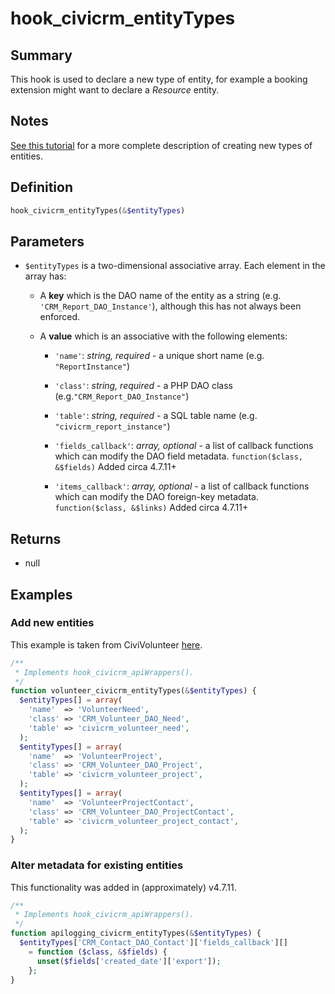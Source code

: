 # hook_civicrm_entityTypes

## Summary

This hook is used to declare a new type of entity, for example a booking extension might want to declare a *Resource* entity.

## Notes

[See this tutorial](/extensions/civix.md#generate-entity) for a more complete description of creating new types of entities.

## Definition

```php
hook_civicrm_entityTypes(&$entityTypes)
```

## Parameters

* `$entityTypes` is a two-dimensional associative array. Each element in the array has:

    * A **key** which is the DAO name of the entity as a string (e.g. `'CRM_Report_DAO_Instance'`), although this has not always been enforced.

    * A **value** which is an associative with the following elements:

        * `'name'`: *string, required* - a unique short name (e.g. `"ReportInstance"`)

        * `'class'`: *string, required* - a PHP DAO class (e.g.`"CRM_Report_DAO_Instance"`)

        * `'table'`: *string, required* - a SQL table name (e.g. `"civicrm_report_instance"`)

        * `'fields_callback'`: *array, optional* - a list of callback functions which can modify the DAO field metadata. `function($class, &$fields)` Added circa 4.7.11+

        * `'items_callback'`: *array, optional* - a list of callback functions which can modify the DAO foreign-key metadata. `function($class, &$links)` Added circa 4.7.11+


## Returns

* null

## Examples

### Add new entities

This example is taken from CiviVolunteer [here](https://github.com/civicrm/org.civicrm.volunteer/blob/eafc2b0c3966a492a3080ac70abe06cbd960a00e/volunteer.php#L333).

```php
/**
 * Implements hook_civicrm_apiWrappers().
 */
function volunteer_civicrm_entityTypes(&$entityTypes) {
  $entityTypes[] = array(
    'name'  => 'VolunteerNeed',
    'class' => 'CRM_Volunteer_DAO_Need',
    'table' => 'civicrm_volunteer_need',
  );
  $entityTypes[] = array(
    'name'  => 'VolunteerProject',
    'class' => 'CRM_Volunteer_DAO_Project',
    'table' => 'civicrm_volunteer_project',
  );
  $entityTypes[] = array(
    'name'  => 'VolunteerProjectContact',
    'class' => 'CRM_Volunteer_DAO_ProjectContact',
    'table' => 'civicrm_volunteer_project_contact',
  );
}
```

### Alter metadata for existing entities

This functionality was added in (approximately) v4.7.11.

```php
/**
 * Implements hook_civicrm_apiWrappers().
 */
function apilogging_civicrm_entityTypes(&$entityTypes) {
  $entityTypes['CRM_Contact_DAO_Contact']['fields_callback'][]
    = function ($class, &$fields) {
      unset($fields['created_date']['export']);
    };
}
```
